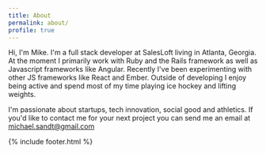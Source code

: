 ```yaml
---
title: About
permalink: about/
profile: true
---
```


Hi, I'm Mike. I'm a full stack developer at SalesLoft living in Atlanta, Georgia. At the moment I primarily work with Ruby and the Rails framework as well as Javascript frameworks like Angular. Recently I've been experimenting with other JS frameworks like React and Ember. Outside of developing I enjoy being active and spend most of my time playing ice hockey and lifting weights.

I'm passionate about startups, tech innovation, social good and athletics. If you'd like to contact me for your next project you can send me an email at [michael.sandt@gmail.com](mailto:michael.sandt@gmail.com)

{% include footer.html %}